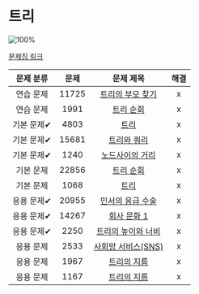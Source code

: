 # 트리

![100%](https://progress-bar.dev/13/?scale=13&title=progress&width=500&color=babaca&suffix=/13)

[문제집 링크](https://www.acmicpc.net/workbook/view/9657)

| 문제 분류 | 문제 | 문제 제목 | 해결 |
| :--: | :--: | :--: | :--: |
| 연습 문제 | 11725 | [트리의 부모 찾기](https://www.acmicpc.net/problem/11725) | x |
| 연습 문제 | 1991 | [트리 순회](https://www.acmicpc.net/problem/1991) | x |
| 기본 문제✔ | 4803 | [트리](https://www.acmicpc.net/problem/4803) | x |
| 기본 문제✔ | 15681 | [트리와 쿼리](https://www.acmicpc.net/problem/15681) | x |
| 기본 문제✔ | 1240 | [노드사이의 거리](https://www.acmicpc.net/problem/1240) | x |
| 기본 문제 | 22856 | [트리 순회](https://www.acmicpc.net/problem/22856) | x |
| 기본 문제 | 1068 | [트리](https://www.acmicpc.net/problem/1068) | x |
| 응용 문제✔ | 20955 | [민서의 응급 수술](https://www.acmicpc.net/problem/20955) | x |
| 응용 문제✔ | 14267 | [회사 문화 1](https://www.acmicpc.net/problem/14267) | x |
| 응용 문제✔ | 2250 | [트리의 높이와 너비](https://www.acmicpc.net/problem/2250) | x |
| 응용 문제 | 2533 | [사회망 서비스(SNS)](https://www.acmicpc.net/problem/2533) | x |
| 응용 문제 | 1967 | [트리의 지름](https://www.acmicpc.net/problem/1967) | x |
| 응용 문제 | 1167 | [트리의 지름](https://www.acmicpc.net/problem/1167) | x |
